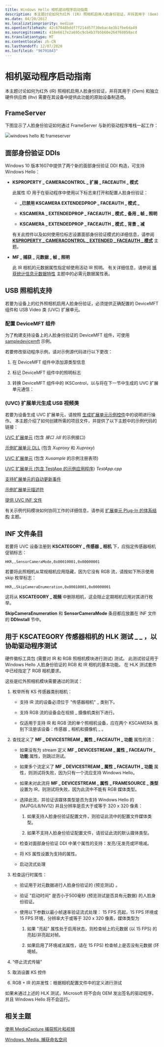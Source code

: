 ```yaml
---
title: Windows Hello 相机驱动程序启动指南
description: 本主题讨论如何为红外 (IR) 照相机启用人脸身份验证，并将其用于 (Oem) 和独立硬件供应商 (Ihv) 的原始设备制造商。
ms.date: 04/20/2017
ms.localizationpriority: medium
ms.openlocfilehash: 42c67048bddf7f214d57f30ebac4e3b1fbe6da49
ms.sourcegitcommit: 418e6617e2a695c9cb4b37b5b60e264760858acd
ms.translationtype: MT
ms.contentlocale: zh-CN
ms.lasthandoff: 12/07/2020
ms.locfileid: "96791043"
---
```

# <a name="camera-driver-bring-up-guide"></a>相机驱动程序启动指南

本主题讨论如何为红外 (IR) 照相机启用人脸身份验证，并将其用于 (Oem) 和独立硬件供应商 (Ihv) 需要在其设备中提供此功能的原始设备制造商。

## <a name="frameserver"></a>FrameServer

下图显示了人脸身份验证如何通过 FrameServer 与新的驱动程序堆栈一起工作：

![windows hello 和 frameserver](images/windows-hello-device-model.png)

## <a name="face-authentication-ddis"></a>面部身份验证 DDIs

Windows 10 版本1607中提供了两个新的面部身份验证 DDI 构造，可支持 Windows Hello：

- **KSPROPERTY \_ CAMERACONTROL \_ 扩展 \_ FACEAUTH \_ 模式**

  此属性 ID 用于在驱动程序中使用以下标志来打开和配置人脸身份验证：

  - **\_已禁用 KSCAMERA EXTENDEDPROP \_ FACEAUTH \_ 模式 \_**

  - **KSCAMERA \_ EXTENDEDPROP \_ FACEAUTH \_ 模式 \_ 备用 \_ 帧 \_ 照明**

  - **KSCAMERA \_ EXTENDEDPROP \_ FACEAUTH \_ 模式 \_ 背景 \_ 减**

  有关此控件以及如何使用位标志设置面部身份验证模式的详细信息，请参阅 [**KSPROPERTY \_ CAMERACONTROL \_ EXTENDED \_ FACEAUTH \_ 模式**](./ksproperty-cameracontrol-extended-faceauth-mode.md) 主题。

- **MF \_ 捕获 \_ 元数据 \_ 帧 \_ 照明**

    此 IR 相机的元数据属性指定帧使用活动 IR 照明。 有关详细信息，请参阅 [捕获统计信息元数据特性](mf-capture-metadata.md) 主题中的必需元数据属性表。

## <a name="usb-camera-support"></a>USB 照相机支持

若要为设备上的红外照相机启用人脸身份验证，必须提供正确配置的 DeviceMFT 组件和 USB Video 类 (UVC) 扩展单元。

### <a name="configure-the-devicemft-component"></a>配置 DeviceMFT 组件

为了构建支持设备上的人脸身份验证的 DeviceMFT 组件，可使用 [sampledevicemft](/samples/microsoft/windows-driver-samples/driver-device-transform-sample/) 示例。

若要修改驱动程序示例，请对示例源代码进行以下更改：

1. 在 DeviceMFT 组件中添加源类型信息

1. 标记 DeviceMFT 组件中的照明标志

1. 转换 DeviceMFT 组件中的 IKSControl，以与将在下一节中生成的 UVC 扩展单元通信：

### <a name="build-a-usb-video-class-uvc-extension-unit"></a> (UVC) 扩展单元生成 USB 视频类

若要为设备生成 UVC 扩展单元，请按照 [生成扩展单元示例控件](building-the-extension-unit-sample-control.md)中的说明进行操作。 本主题介绍了如何创建所需的项目文件，并提供了以下主题中的示例代码的链接：

[UVC 扩展单元](sample-interface-for-uvc-extension-units.md) (包含 *接口 .Idl* 的示例接口) 

[示例扩展单元 DLL](sample-extension-unit-plug-in-dll.md) (包含 *Xuproxy* 和 *Xuproxy*) 

[UVC 扩展单元](sample-registry-entry-for-uvc-extension-units.md) (包含 *Xusample* 的示例注册表项) 

[UVC 扩展单元 (包含 TestApp 的示例应用程序](sample-application-for-uvc-extension-units.md)) *TestApp.cpp*

[支持扩展单元的自动更新事件](supporting-autoupdate-events-with-extension-units.md)

[示例扩展单元描述符](sample-extension-unit-descriptor.md)

[提供 UVC INF 文件](providing-a-uvc-inf-file.md)

有关示例代码模块如何协同工作的详细信息，请参阅 [扩展单元 Plug-In 的体系结构](extension-unit-plug-in-architecture.md) 主题。

## <a name="inf-file-entries"></a>INF 文件条目

若要将 UVC 设备注册到 **KSCATEGORY \_ 传感器 \_ 相机** 下，应指定传感器相机促销标志：

```INF
HKR,,SensorCameraMode,0x00010001,0x00000001
```

若要将此照相机从常规相机应用隐藏，因为它没有 RGB 流，请按如下所示使用 skip 枚举标志：

```INF
HKR,,SkipCameraEnumeration,0x00010001,0x00000001
```

这将从 **KSCATEGORY \_ 视频** 中删除相机，这会阻止定期相机应用对其进行枚举。

**SkipCameraEnumeration** 和 **SensorCameraMode** 条目都应放置在 INF 文件的 **DDInstall** 节中。

## <a name="hlk-tests-for-kscategory_sensor_camera-to-assist-driver-testing"></a>用于 KSCATEGORY 传感器相机的 HLK 测试 \_ \_ ，以协助驱动程序测试

硬件徽标工具包 (需要对 IR 和 RGB 照相机模块进行测试) 测试。 此测试验证用于 Windows Hello 人脸身份验证的 RGB 和 IR 相机的基本功能。 在 HLK 测试套件中已经指定了 RGB 相机要求。

这些是红外照相机模块需要通过的测试：

1. 枚举所有 KS 传感器类别相机：

    - 支持 IR 流的设备必须位于 "传感器相机" \_ 类别下。

    - 支持 RGB 流的设备会在视频 \_ 摄像机类别下进行。

    - 仅适用于支持 IR 和 RGB 流的单个照相机设备，应在两个 KSCAMERA 类别下注册该设备：传感器 \_ 相机和摄像机 \_ 。

1. 查找定义了 **MF \_ DEVICESTREAM \_ 属性 \_ FACEAUTH \_ 功能** 属性的流：

    - 如果没有为 stream 定义 **MF \_ DEVICESTREAM \_ 属性 \_ FACEAUTH \_ 功能** 属性，则跳过测试。

    - 如果多个流定义了 **MF \_ DEVICESTREAM \_ 属性 \_ FACEAUTH \_ 功能** 属性，则测试将失败，因为只有一个流应支持 Windows Hello。

    - 如果未对此流将 **MF \_ DEVICESTREAM \_ 属性 \_ FRAMESOURCE \_ 类型** 设置为 IR，则测试将失败，因为此流中不能有 RGB 媒体类型。

    - 选择此流，并验证该媒体类型是否为支持 Windows Hello 的 (MJPG/L8/NV12) 并且分辨率是否大于或等于 320 x 320 像素：

        1. 如果支持人脸身份验证配置文件，则验证此流中的配置文件媒体类型。

        1. 如果不支持人脸身份验证配置文件，请验证此流的默认媒体类型。

    - 检查对面部身份验证 DDI 中某个属性的支持：发亮/无发亮或环境减。

    - 将 KS 属性设置为支持的属性。

    - 启动流式处理

1. 检查运行时属性：

    - 验证用于对元数据进行人脸身份验证的 (预览测试) 。

    - 验证 "启动时间" 是否小于500毫秒 (预览测试是否具有元数据) 的人脸身份验证。
  
    - 使用以下参数以最小帧速率验证流式处理： 15 FPS 亮起，15 FPS 环境或 15 FPS 环境，分辨率大于或等于 320 x 320 像素，媒体类型为

        1. 如果 "亮起" 属性处于启用状态，则检查帧上的元数据 (以 15 FPS) 的亮起/非亮起对帧。

        1. 如果启用了环境减法属性，请在 15 FPS) 检查帧上是否没有元数据 (环境帧。

1. “停止流式传输”

1. 取消设置 KS 控件

1. RGB + IR 的并发性：根据相机配置文件中的定义进行测试

如果未通过上述的 HLK 测试，Microsoft 将不会向 OEM 发出签名的驱动程序，并且 Windows Hello 将不会运行。

## <a name="related-topics"></a>相关主题

[使用 MediaCapture 捕获照片和视频](/windows/uwp/audio-video-camera/capture-photos-and-video-with-mediacapture)  

[Windows. Media. 捕获命名空间](/uwp/api/Windows.Media.Capture)
